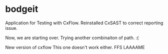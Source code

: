 # bodgeit

Application for Testing with CxFlow.
Reinstalled CxSAST to correct reporting issue.

Now, we are starting over.
Trying another combinaiton of path. :(

New version of cxflow
This one doesn't work either.
FFS
LAAAAME
